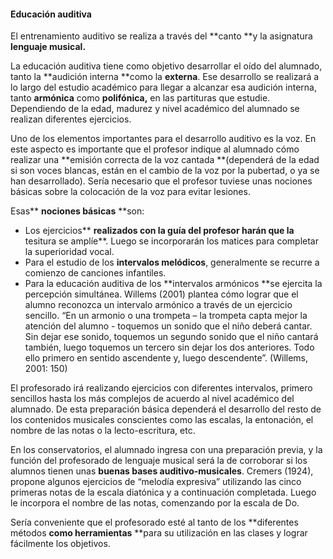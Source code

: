 #### Educación auditiva

El entrenamiento auditivo se realiza  a través del **canto **y la asignatura **lenguaje musical.**

La educación auditiva tiene como objetivo  desarrollar el oído del  alumnado, tanto la **audición interna **como la **externa**. Ese desarrollo se realizará a lo largo del estudio académico para llegar a alcanzar esa audición interna, tanto **armónica** como **polifónica,** en las partituras que estudie. Dependiendo de la edad, madurez y nivel académico del alumnado se realizan diferentes ejercicios.

Uno de los elementos importantes para el desarrollo auditivo es la voz. En este aspecto es importante que el profesor indique al alumnado cómo realizar una **emisión correcta de la voz cantada **\(dependerá de la edad si son voces blancas, están en el cambio  de la voz por la pubertad, o ya se han desarrollado\). Sería necesario que el profesor tuviese unas nociones básicas sobre la colocación de la voz para evitar lesiones.

Esas** **nociones básicas** **son:

* Los ejercicios** **realizados con la guía del profesor harán que la** tesitura se amplíe**. Luego se incorporarán los matices para completar la superioridad vocal.
* Para el estudio de los **intervalos melódicos**, generalmente se recurre a comienzo de canciones infantiles.
* Para la educación auditiva de los **intervalos armónicos **se ejercita la percepción simultánea. Willems \(2001\)  plantea cómo lograr que el alumno reconozca un intervalo armónico a través de un ejercicio sencillo. “En un armonio o una trompeta – la trompeta capta mejor la atención del alumno -  toquemos un sonido que el niño deberá cantar. Sin dejar ese sonido, toquemos un segundo sonido que el niño cantará también, luego toquemos un tercero sin dejar los dos anteriores. Todo ello primero en sentido ascendente y, luego descendente”. \(Willems, 2001: 150\)

El profesorado irá realizando ejercicios con diferentes intervalos, primero sencillos hasta los más complejos de acuerdo al nivel académico del alumnado. De esta preparación básica dependerá el desarrollo del resto de los contenidos musicales conscientes como las escalas, la entonación, el nombre de las notas o la lecto-escritura, etc.

En los conservatorios, el alumnado ingresa con una preparación previa, y la función del profesorado de lenguaje musical será la de corroborar si los alumnos tienen unas **buenas bases auditivo-musicales**. Cremers \(1924\), propone algunos ejercicios de “melodía expresiva” utilizando las cinco primeras notas de la escala diatónica y a continuación completada. Luego le incorpora el nombre de las notas, comenzando por la escala de Do.

Sería conveniente que el profesorado esté al tanto de los **diferentes métodos **como herramientas** **para su utilización en las clases y lograr fácilmente los objetivos.

